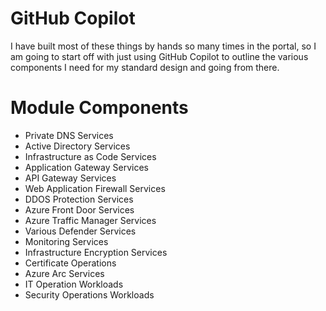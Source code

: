 # GitHub Copilot
I have built most of these things by hands so many times in the portal, so I am going to start off with just using GitHub Copilot to outline the various components I need for my standard design and going from there. 

# Module Components
  - Private DNS Services
  - Active Directory Services
  - Infrastructure as Code Services
  - Application Gateway Services
  - API Gateway Services
  - Web Application Firewall Services
  - DDOS Protection Services
  - Azure Front Door Services
  - Azure Traffic Manager Services
  - Various Defender Services
  - Monitoring Services
  - Infrastructure Encryption Services
  - Certificate Operations
  - Azure Arc Services
  - IT Operation Workloads
  - Security Operations Workloads

